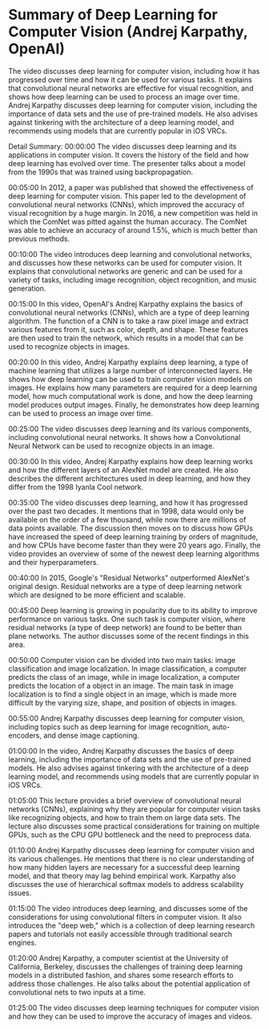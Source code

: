 # Summary of Deep Learning for Computer Vision (Andrej Karpathy, OpenAI)

The video discusses deep learning for computer vision, including how it has progressed over time and how it can be used for various tasks. It explains that convolutional neural networks are effective for visual recognition, and shows how deep learning can be used to process an image over time.
Andrej Karpathy discusses deep learning for computer vision, including the importance of data sets and the use of pre-trained models. He also advises against tinkering with the architecture of a deep learning model, and recommends using models that are currently popular in iOS VRCs.

Detail Summary: 
00:00:00
The video discusses deep learning and its applications in computer vision. It covers the history of the field and how deep learning has evolved over time. The presenter talks about a model from the 1990s that was trained using backpropagation.

00:05:00
In 2012, a paper was published that showed the effectiveness of deep learning for computer vision. This paper led to the development of convolutional neural networks (CNNs), which improved the accuracy of visual recognition by a huge margin. In 2016, a new competition was held in which the ComNet was pitted against the human accuracy. The ComNet was able to achieve an accuracy of around 1.5%, which is much better than previous methods.

00:10:00
The video introduces deep learning and convolutional networks, and discusses how these networks can be used for computer vision. It explains that convolutional networks are generic and can be used for a variety of tasks, including image recognition, object recognition, and music generation.

00:15:00
In this video, OpenAI's Andrej Karpathy explains the basics of convolutional neural networks (CNNs), which are a type of deep learning algorithm. The function of a CNN is to take a raw pixel image and extract various features from it, such as color, depth, and shape. These features are then used to train the network, which results in a model that can be used to recognize objects in images.

00:20:00
In this video, Andrej Karpathy explains deep learning, a type of machine learning that utilizes a large number of interconnected layers. He shows how deep learning can be used to train computer vision models on images. He explains how many parameters are required for a deep learning model, how much computational work is done, and how the deep learning model produces output images. Finally, he demonstrates how deep learning can be used to process an image over time.

00:25:00
The video discusses deep learning and its various components, including convolutional neural networks. It shows how a Convolutional Neural Network can be used to recognize objects in an image.

00:30:00
In this video, Andrej Karpathy explains how deep learning works and how the different layers of an AlexNet model are created. He also describes the different architectures used in deep learning, and how they differ from the 1998 Iyanla Cool network.

00:35:00
The video discusses deep learning, and how it has progressed over the past two decades. It mentions that in 1998, data would only be available on the order of a few thousand, while now there are millions of data points available. The discussion then moves on to discuss how GPUs have increased the speed of deep learning training by orders of magnitude, and how CPUs have become faster than they were 20 years ago. Finally, the video provides an overview of some of the newest deep learning algorithms and their hyperparameters.

00:40:00
In 2015, Google's "Residual Networks" outperformed AlexNet's original design. Residual networks are a type of deep learning network which are designed to be more efficient and scalable.

00:45:00
Deep learning is growing in popularity due to its ability to improve performance on various tasks. One such task is computer vision, where residual networks (a type of deep network) are found to be better than plane networks. The author discusses some of the recent findings in this area.

00:50:00
Computer vision can be divided into two main tasks: image classification and image localization. In image classification, a computer predicts the class of an image, while in image localization, a computer predicts the location of a object in an image. The main task in image localization is to find a single object in an image, which is made more difficult by the varying size, shape, and position of objects in images.

00:55:00
Andrej Karpathy discusses deep learning for computer vision, including topics such as deep learning for image recognition, auto-encoders, and dense image captioning.

01:00:00
In the video, Andrej Karpathy discusses the basics of deep learning, including the importance of data sets and the use of pre-trained models. He also advises against tinkering with the architecture of a deep learning model, and recommends using models that are currently popular in iOS VRCs.

01:05:00
This lecture provides a brief overview of convolutional neural networks (CNNs), explaining why they are popular for computer vision tasks like recognizing objects, and how to train them on large data sets. The lecture also discusses some practical considerations for training on multiple GPUs, such as the CPU GPU bottleneck and the need to preprocess data.

01:10:00
Andrej Karpathy discusses deep learning for computer vision and its various challenges. He mentions that there is no clear understanding of how many hidden layers are necessary for a successful deep learning model, and that theory may lag behind empirical work. Karpathy also discusses the use of hierarchical softmax models to address scalability issues.

01:15:00
The video introduces deep learning, and discusses some of the considerations for using convolutional filters in computer vision. It also introduces the "deep web," which is a collection of deep learning research papers and tutorials not easily accessible through traditional search engines.

01:20:00
Andrej Karpathy, a computer scientist at the University of California, Berkeley, discusses the challenges of training deep learning models in a distributed fashion, and shares some research efforts to address those challenges. He also talks about the potential application of convolutional nets to two inputs at a time.

01:25:00
The video discusses deep learning techniques for computer vision and how they can be used to improve the accuracy of images and videos.

